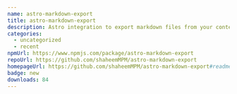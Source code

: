 ```yaml
---
name: astro-markdown-export
title: astro-markdown-export
description: Astro integration to export markdown files from your content collections
categories:
  - uncategorized
  - recent
npmUrl: https://www.npmjs.com/package/astro-markdown-export
repoUrl: https://github.com/shaheemMPM/astro-markdown-export
homepageUrl: https://github.com/shaheemMPM/astro-markdown-export#readme
badge: new
downloads: 84
---
```

